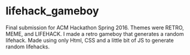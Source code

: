 # lifehack_gameboy
Final submission for ACM Hackathon Spring 2016.  Themes were RETRO, MEME, and LIFEHACK.  I made a retro gameboy that generates a random lifehack. Made using only Html, CSS and a little bit of JS to generate random lifehacks.  
